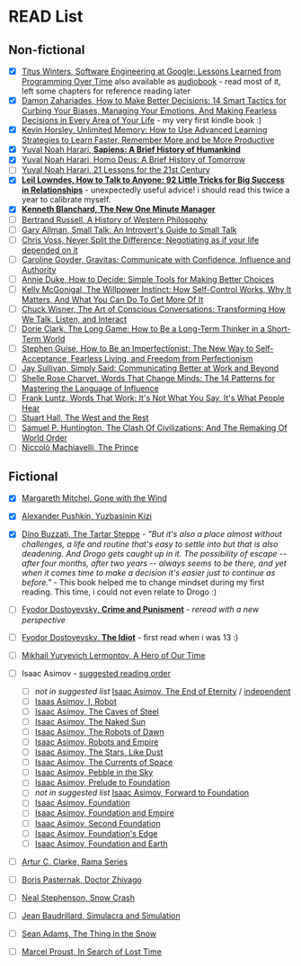 # READ List <a name="read_list"></a>
## Non-fictional <a name="nonfictional"></a>
- [X] [Titus Winters, Software Engineering at Google: Lessons Learned from Programming Over Time](https://www.goodreads.com/book/show/48816586-software-engineering-at-google) also available as [audiobook](https://www.audible.co.uk/pd/Software-Engineering-at-Google-Audiobook/B08VKV55RV?source_code=M2M14DFT1BkSH082015011R&&ipRedirectOverride=true&gclid=Cj0KCQiAt8WOBhDbARIsANQLp961t7agEDI-ZHk7zEHuLLzISIqlKfJ3hqnRRqT23q_tvq24gEACw7oaAnw8EALw_wcB&gclsrc=aw.ds) - read most of it, left some chapters for reference reading later
- [x] [Damon Zahariades, How to Make Better Decisions: 14 Smart Tactics for Curbing Your Biases, Managing Your Emotions, And Making Fearless Decisions in Every Area of Your Life](https://www.amazon.co.uk/How-Make-Better-Decisions-Managing/dp/B099MYXDZS/ref=asc_df_B099MYXDZS/?tag=googshopuk-21&linkCode=df0&hvadid=534858257189&hvpos=&hvnetw=g&hvrand=10456481345269730858&hvpone=&hvptwo=&hvqmt=&hvdev=c&hvdvcmdl=&hvlocint=&hvlocphy=9045958&hvtargid=pla-1393184627689&psc=1&th=1&psc=1) - my very first kindle book :)
- [x] [Kevin Horsley, Unlimited Memory: How to Use Advanced Learning Strategies to Learn Faster, Remember More and be More Productive](https://www.amazon.co.uk/Unlimited-Memory-Advanced-Strategies-Productive-ebook/dp/B00I3QS1XQ/ref=sr_1_1?crid=31HBFYQ46V6YO&keywords=unlimited+memory&qid=1659276690&s=digital-text&sprefix=unlimited+memory%2Cdigital-text%2C242&sr=1-1)
- [x] [Yuval Noah Harari, **Sapiens: A Brief History of Humankind**](https://www.amazon.co.uk/Sapiens-Humankind-Yuval-Noah-Harari/dp/0099590085/ref=asc_df_0099590085/?tag=googshopuk-21&linkCode=df0&hvadid=311043780415&hvpos=&hvnetw=g&hvrand=17799006797936034443&hvpone=&hvptwo=&hvqmt=&hvdev=c&hvdvcmdl=&hvlocint=&hvlocphy=1006886&hvtargid=pla-394582189174&psc=1&th=1&psc=1)
- [x] [Yuval Noah Harari, Homo Deus: A Brief History of Tomorrow](https://www.amazon.co.uk/Homo-Deus-Brief-History-Tomorrow/dp/1784703931/ref=pd_bxgy_img_sccl_1/259-9606393-1929032?pd_rd_w=9VLPx&content-id=amzn1.sym.79b812bf-5c8b-4c0c-851c-784423adaff5&pf_rd_p=79b812bf-5c8b-4c0c-851c-784423adaff5&pf_rd_r=80EAMZP0RAYXB16RVQ81&pd_rd_wg=jMR7R&pd_rd_r=230cbc0f-021e-40e0-b17b-381abfa99a4a&pd_rd_i=1784703931&psc=1)
- [ ] [Yuval Noah Harari, 21 Lessons for the 21st Century](https://www.amazon.co.uk/Lessons-21st-Century-Yuval-Harari/dp/1784708283/ref=pd_bxgy_img_sccl_2/259-9606393-1929032?pd_rd_w=9VLPx&content-id=amzn1.sym.79b812bf-5c8b-4c0c-851c-784423adaff5&pf_rd_p=79b812bf-5c8b-4c0c-851c-784423adaff5&pf_rd_r=80EAMZP0RAYXB16RVQ81&pd_rd_wg=jMR7R&pd_rd_r=230cbc0f-021e-40e0-b17b-381abfa99a4a&pd_rd_i=1784708283&psc=1)
- [x] [**Leil Lowndes, How to Talk to Anyone: 92 Little Tricks for Big Success in Relationships**](https://www.amazon.co.uk/How-Talk-Anyone-Success-Relationships-ebook/dp/B00BAJ2MYM/ref=sr_1_1?keywords=How+to+talk+to+anyone&qid=1659384293&s=digital-text&sr=1-1) - unexpectedly useful advice! i should read this twice a year to calibrate myself.
- [x] [**Kenneth Blanchard, The New One Minute Manager**](https://www.amazon.co.uk/New-One-Minute-Manager/dp/0008128049)
- [ ] [Bertrand Russell, A History of Western Philosophy](https://www.amazon.com/History-Western-Philosophy-Bertrand-Russell/dp/0671201581/ref=sr_1_1?ie=UTF8&qid=1490204564&sr=8-1&keywords=bertrand%20russell)
- [ ] [Gary Allman, Small Talk: An Introvert's Guide to Small Talk](https://www.amazon.co.uk/Small-Talk-Introverts-Instantly-relationship-ebook/dp/B01IKPQ7AI)
- [ ] [Chris Voss, Never Split the Difference; Negotiating as if your life depended on it](https://www.amazon.co.uk/Never-Split-Difference-Negotiating-Depended/dp/0062407805)
- [ ] [Caroline Goyder, Gravitas: Communicate with Confidence, Influence and Authority](https://www.goodreads.com/book/show/18685594-gravitas)
- [ ] [Annie Duke, How to Decide: Simple Tools for Making Better Choices](https://www.amazon.com/How-Decide-Simple-Making-Choices-ebook/dp/B07TRJB3S3)
- [ ] [Kelly McGonigal, The Willpower Instinct: How Self-Control Works, Why It Matters, And What You Can Do To Get More Of It](https://www.amazon.co.uk/Willpower-Instinct-Kelly-McGonigal/dp/1583335080)
- [ ] [Chuck Wisner, The Art of Conscious Conversations: Transforming How We Talk, Listen, and Interact](https://www.amazon.com/Art-Conscious-Conversations-Transforming-Interact/dp/152300326X)
- [ ] [Dorie Clark, The Long Game: How to Be a Long-Term Thinker in a Short-Term World](https://www.amazon.co.uk/Long-Game-Long-Term-Thinker-Short-Term/dp/164782057X)
- [ ] [Stephen Guise, How to Be an Imperfectionist: The New Way to Self-Acceptance, Fearless Living, and Freedom from Perfectionism](https://www.amazon.co.uk/How-Be-Imperfectionist-Self-Acceptance-Perfectionism-ebook/dp/B00UMG535Y)
- [ ] [Jay Sullivan, Simply Said: Communicating Better at Work and Beyond](https://www.goodreads.com/book/show/33232697-simply-said)
- [ ] [Shelle Rose Charvet, Words That Change Minds: The 14 Patterns for Mastering the Language of Influence](https://www.goodreads.com/book/show/44583310-words-that-change-minds) 
- [ ] [Frank Luntz, Words That Work: It's Not What You Say, It's What People Hear](https://www.goodreads.com/book/show/95884.Words_That_Work)
- [ ] [Stuart Hall, The West and the Rest](https://www.goodreads.com/book/show/49335774-the-west-and-the-rest)
- [ ] [Samuel P. Huntington, The Clash Of Civilizations: And The Remaking Of World Order](https://www.amazon.co.uk/Clash-Civilizations-Remaking-World-Order/dp/074323149X/ref=asc_df_074323149X/?tag=googshopuk-21&linkCode=df0&hvadid=310785600414&hvpos=&hvnetw=g&hvrand=10883824420922730780&hvpone=&hvptwo=&hvqmt=&hvdev=c&hvdvcmdl=&hvlocint=&hvlocphy=9045997&hvtargid=pla-525415252688&psc=1)
- [ ] [Niccolò Machiavelli, The Prince](https://www.amazon.co.uk/Prince-Penguin-Classics-Niccolo-Machiavelli/dp/0140449159/ref=asc_df_0140449159/?tag=googshopuk-21&linkCode=df0&hvadid=310805555931&hvpos=&hvnetw=g&hvrand=9119212229547482045&hvpone=&hvptwo=&hvqmt=&hvdev=c&hvdvcmdl=&hvlocint=&hvlocphy=9045903&hvtargid=pla-488133096639&psc=1&th=1&psc=1)

## Fictional <a name="fictional"></a>
- [x] [Margareth Mitchel, Gone with the Wind](https://www.goodreads.com/tr/book/show/18405.Gone_with_the_Wind)
- [x] [Alexander Pushkin, Yuzbasinin Kizi](https://www.amazon.com/Y%C3%BCzbasinin-Y%C3%BDld%C3%BDz-Aleksandr-Sergeyevic-Puskin/dp/6059199968)
- [x] [Dino Buzzati, The Tartar Steppe](https://www.amazon.co.uk/Tartar-Steppe-Canons-Dino-Buzzati/dp/1786891646/ref=sr_1_1?crid=F794T6OUMYHM&keywords=dino+buzzati&qid=1659277026&sprefix=dino+buzzati%2Caps%2C354&sr=8-1) - *"But it's also a place almost without challenges, a life and routine that's easy to settle into but that is also deadening. And Drogo gets caught up in it. The possibility of escape -- after four months, after two years -- always seems to be there, and yet when it comes time to make a decision it's easier just to continue as before."* - This book helped me to change mindset during my first reading. This time, i could not even relate to Drogo :)
- [ ] [Fyodor Dostoyevsky, **Crime and Punisment**](https://www.amazon.co.uk/Punishment-Penguin-Classics-Fyodor-Dostoyevsky/dp/0140449132) - *reread with a new perspective*
- [ ] [Fyodor Dostoyevsky, **The Idiot**](https://www.amazon.co.uk/Idiot-Penguin-Classics-Fyodor-Dostoyevsky/dp/014044792X) - first read when i was 13 :) 
- [ ] [Mikhail Yuryevich Lermontov, A Hero of Our Time](https://www.amazon.co.uk/Hero-Our-Time-Mikhail-Lermontov/dp/1934169056)
- [ ] Isaac Asimov - [suggested reading order](https://www.howtoread.me/foundation-series-books-in-order/)
    - [ ] *not in suggested list* [Isaac Asimov, The End of Eternity](https://www.amazon.co.uk/End-Eternity-Panther-Science-Fiction/dp/0586024409) / [independent](https://www.kayiprihtim.org/portal/okuma-rehberleri/vakif-serisi-okuma-rehberi/)
    - [ ] [Isaas Asimov, I, Robot](https://www.amazon.com/dp/055338256X?tag=howtoread06-20&linkCode=ogi&th=1&psc=1)
    - [ ] [Isaac Asimov, The Caves of Steel](https://www.amazon.co.uk/dp/0553293400?psc=1&th=1&linkCode=gg2&tag=howtoread06-20)
    - [ ] [Isaac Asimov, The Naked Sun](https://www.amazon.com/dp/0553293397?tag=howtoread06-20&linkCode=ogi&th=1&psc=1)
    - [ ] [Isaac Asimov, The Robots of Dawn](https://www.amazon.com/dp/0553299492?tag=howtoread06-20&linkCode=ogi&th=1&psc=1)
    - [ ] [Isaac Asimov, Robots and Empire](https://www.amazon.com/dp/0586062009?tag=howtoread06-20&linkCode=ogi&th=1&psc=1)
    - [ ] [Isaac Asimov, The Stars, Like Dust](https://www.amazon.com/dp/0765319152?tag=howtoread06-20&linkCode=ogi&th=1&psc=1)
    - [ ] [Isaac Asimov, The Currents of Space](https://www.amazon.com/dp/0765319179?tag=howtoread06-20&linkCode=ogi&th=1&psc=1)
    - [ ] [Isaac Asimov, Pebble in the Sky](https://www.amazon.com/dp/0765319136?tag=howtoread06-20&linkCode=ogi&th=1&psc=1)
    - [ ] [Isaac Asimov, Prelude to Foundation](https://www.amazon.com/dp/0553278398?tag=howtoread06-20&linkCode=ogi&th=1&psc=1)
    - [ ] *not in suggested list* [Isaac Asimov, Forward to Foundation](https://www.amazon.com/dp/0553565079?tag=howtoread06-20&linkCode=ogi&th=1&psc=1)
    - [ ] [Isaac Asimov, Foundation](https://www.amazon.com/dp/0553293354?tag=howtoread06-20&linkCode=ogi&th=1&psc=1)
    - [ ] [Isaac Asimov, Foundation and Empire](https://www.amazon.com/dp/0553293370?tag=howtoread06-20&linkCode=ogi&th=1&psc=1)
    - [ ] [Isaac Asimov, Second Foundation](https://www.amazon.com/dp/0553293362?tag=howtoread06-20&linkCode=ogi&th=1&psc=1)
    - [ ] [Isaac Asimov, Foundation's Edge](https://www.amazon.com/dp/0553293389?tag=howtoread06-20&linkCode=ogi&th=1&psc=1)
    - [ ] [Isaac Asimov, Foundation and Earth](https://www.amazon.com/dp/0553587579?tag=howtoread06-20&linkCode=ogi&th=1&psc=1)
- [ ] [Artur C. Clarke, Rama Series](https://www.goodreads.com/series/49121-rama)
- [ ] [Boris Pasternak, Doctor Zhivago](https://www.goodreads.com/book/show/130440.Doctor_Zhivago)
- [ ] [Neal Stephenson, Snow Crash](https://www.amazon.co.uk/Snow-Crash-Neal-Stephenson/dp/0241953189)
- [ ] [Jean Baudrillard, Simulacra and Simulation](https://www.amazon.com/Simulacra-Simulation-Body-Theory-Materialism/dp/0472065211)
- [ ] [Sean Adams, The Thing in the Snow](https://www.amazon.com/Thing-Snow-Novel-Sean-Adams-ebook/dp/B09Y93W3TQ)
- [ ] [Marcel Proust, In Search of Lost Time](https://www.amazon.co.uk/Search-Lost-Time-Proust-Complete/dp/0812969642)


